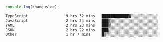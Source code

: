 ```js
console.log(khanguslee);
```

<!--START_SECTION:waka-->

```txt
TypeScript                 9 hrs 32 mins   ████████████▓░░░░░░░░░░░░   50.63 %
JavaScript                 2 hrs 24 mins   ███▒░░░░░░░░░░░░░░░░░░░░░   12.80 %
YAML                       2 hrs 23 mins   ███▒░░░░░░░░░░░░░░░░░░░░░   12.67 %
JSON                       2 hrs 22 mins   ███░░░░░░░░░░░░░░░░░░░░░░   12.66 %
Other                      1 hr 7 mins     █▒░░░░░░░░░░░░░░░░░░░░░░░   05.95 %
```

<!--END_SECTION:waka-->

<!--
**khanguslee/khanguslee** is a ✨ _special_ ✨ repository because its `README.md` (this file) appears on your GitHub profile.

Here are some ideas to get you started:

- 🔭 I’m currently working on ...
- 🌱 I’m currently learning ...
- 👯 I’m looking to collaborate on ...
- 🤔 I’m looking for help with ...
- 💬 Ask me about ...
- 📫 How to reach me: ...
- 😄 Pronouns: ...
- ⚡ Fun fact: ...
-->
